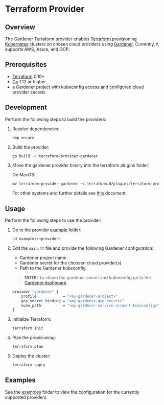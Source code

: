 
# Terraform Provider


## Overview

The Gardener Terraform provider enables [Terraform](https://www.terraform.io) provisioning [Kubernetes](https://kubernetes.io) clusters on chosen cloud providers using [Gardener](https://gardener.cloud/). Currently, it supports AWS, Azure, and GCP.

## Prerequisites

- [Terraform](https://www.terraform.io/downloads.html) 0.10+
- [Go](https://golang.org/doc/install) 1.12 or higher
- a Gardener project with kubeconfig access and configured cloud provider secrets

## Development

Perform the following steps to build the providers:

1. Resolve dependencies:
    ```bash
    dep ensure
    ```
2. Build the provider:
    ```bash
    go build -o terraform-provider-gardener
    ```
3. Move the gardener provider binary into the terraform plugins folder:

   On MacOS:
   ```bash
   mv terraform-provider-gardener ~/.terraform.d/plugins/terraform-provider-gardener
   ```
   For other systems and further details see [this](https://www.terraform.io/docs/plugins/basics.html#installing-plugins) document.

## Usage

Perform the following steps to use the provider:

1. Go to the provider [example](https://github.com/kyma-incubator/terraform-provider-gardener/tree/master/examples) folder:
    ```bash
    cd examples/<provider>
    ```
2. Edit the `main.tf` file and provide the following Gardener configuration:

    - Gardener project name
    - Gardener secret for the choosen cloud provider(s)
    - Path to the Gardener kubeconfig

    > **NOTE:** To obtain the gardener secret and kubeconfig go to the [Gardener dashboard](https://dashboard.garden.canary.k8s.ondemand.com/login).
    ```bash
    provider "gardener" {
        profile            = "<my-gardener-project>"
        gcp_secret_binding = "<my-gardener-gcp-secret>"
        kube_path          = "<my-gardener-service-account-kubeconfig>"
    }
    ```
3. Initialize Terraform:
    ```bash
    terraform init
    ```
4. Plan the provisioning:
    ```bash
    terraform plan
    ```
5. Deploy the cluster:
    ```bash
    terraform apply
    ```
## Examples

See the [examples](https://github.com/kyma-incubator/terraform-provider-gardener/tree/master/examples) folder to view the configuration for the currently supported providers.
